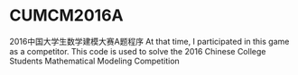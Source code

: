 # CUMCM2016A
2016中国大学生数学建模大赛A题程序
At that time, I participated in this game as a competitor.
This code is used to solve the 2016 Chinese College Students Mathematical Modeling Competition

